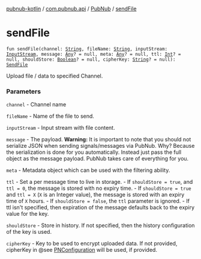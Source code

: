 [pubnub-kotlin](../../index.md) / [com.pubnub.api](../index.md) / [PubNub](index.md) / [sendFile](./send-file.md)

# sendFile

`fun sendFile(channel: `[`String`](https://kotlinlang.org/api/latest/jvm/stdlib/kotlin/-string/index.html)`, fileName: `[`String`](https://kotlinlang.org/api/latest/jvm/stdlib/kotlin/-string/index.html)`, inputStream: `[`InputStream`](https://docs.oracle.com/javase/6/docs/api/java/io/InputStream.html)`, message: `[`Any`](https://kotlinlang.org/api/latest/jvm/stdlib/kotlin/-any/index.html)`? = null, meta: `[`Any`](https://kotlinlang.org/api/latest/jvm/stdlib/kotlin/-any/index.html)`? = null, ttl: `[`Int`](https://kotlinlang.org/api/latest/jvm/stdlib/kotlin/-int/index.html)`? = null, shouldStore: `[`Boolean`](https://kotlinlang.org/api/latest/jvm/stdlib/kotlin/-boolean/index.html)`? = null, cipherKey: `[`String`](https://kotlinlang.org/api/latest/jvm/stdlib/kotlin/-string/index.html)`? = null): `[`SendFile`](../../com.pubnub.api.endpoints.files/-send-file/index.md)

Upload file / data to specified Channel.

### Parameters

`channel` - Channel name

`fileName` - Name of the file to send.

`inputStream` - Input stream with file content.

`message` - The payload.
    **Warning:** It is important to note that you should not serialize JSON
    when sending signals/messages via PubNub.
    Why? Because the serialization is done for you automatically.
    Instead just pass the full object as the message payload.
    PubNub takes care of everything for you.

`meta` - Metadata object which can be used with the filtering ability.

`ttl` - Set a per message time to live in storage.
    - If `shouldStore = true`, and `ttl = 0`, the message is stored
      with no expiry time.
    - If `shouldStore = true` and `ttl = X` (`X` is an Integer value),
      the message is stored with an expiry time of `X` hours.
    - If `shouldStore = false`, the `ttl` parameter is ignored.
    - If ttl isn't specified, then expiration of the message defaults
      back to the expiry value for the key.

`shouldStore` - Store in history.
    If not specified, then the history configuration of the key is used.

`cipherKey` - Key to be used to encrypt uploaded data. If not provided,
    cipherKey in @see [PNConfiguration](../-p-n-configuration/index.md) will be used, if provided.